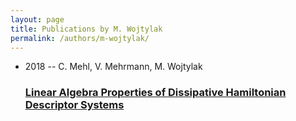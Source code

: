 ```yaml
---
layout: page
title: Publications by M. Wojtylak
permalink: /authors/m-wojtylak/
---
```


<ul class="post-list">
<li><span class='post-meta'>2018 -- C. Mehl, V. Mehrmann, M. Wojtylak</span><h3><a class='post-link' href='../../linear-algebra-properties-of-dissipative-hamiltonian-descriptor-systems'>Linear Algebra Properties of Dissipative Hamiltonian Descriptor Systems</a></h3></li>

</ul>
